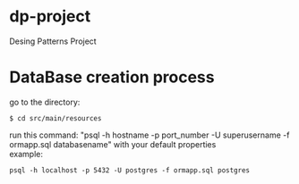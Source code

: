 # dp-project
Desing Patterns Project

# DataBase creation process
go to the directory: 
```
$ cd src/main/resources 
```
run this command: "psql -h hostname -p port_number -U superusername -f ormapp.sql databasename" with your default properties                                                          
example:
```
psql -h localhost -p 5432 -U postgres -f ormapp.sql postgres   
```
